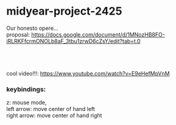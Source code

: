 # midyear-project-2425
Our honesto opere... \
proposal: https://docs.google.com/document/d/1MNozHB8FO-iRLRKFfcrmONOLb8aF_3tbu1zrwD6cZsY/edit?tab=t.0 \
\
\
\
\
cool video!!!: https://www.youtube.com/watch?v=E9eHefMpVnM

### keybindings:
z: mouse mode,\
left arrow: move center of hand left\
right arrow: move center of hand right

